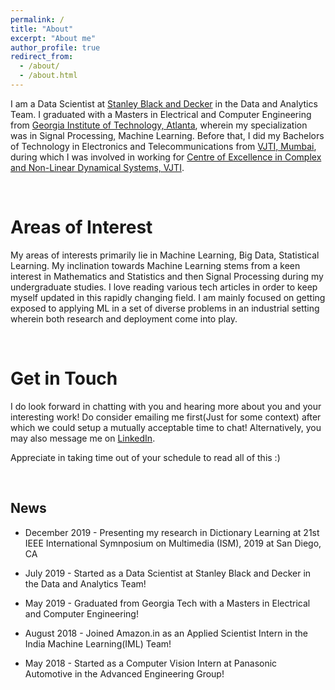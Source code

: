 ```yaml
---
permalink: /
title: "About"
excerpt: "About me"
author_profile: true
redirect_from: 
  - /about/
  - /about.html
---
```


I am a Data Scientist at [Stanley Black and Decker](https://www.stanleyblackanddecker.com/) in the Data and Analytics Team. I graduated with a Masters in Electrical and Computer Engineering from [Georgia Institute of Technology, Atlanta](https://www.gatech.edu/), wherein my specialization was in Signal Processing, Machine Learning. Before that, I did my Bachelors of Technology in Electronics and Telecommunications from [VJTI, Mumbai](https://www.vjti.ac.in/), during which I was involved in working for [Centre of Excellence in Complex and Non-Linear Dynamical Systems, VJTI](https://www.vjti.ac.in/images/coe-cnds/project/index.html). 


<br>

Areas of Interest
======

My areas of interests primarily lie in Machine Learning, Big Data, Statistical Learning. My inclination towards Machine Learning stems from a keen interest in Mathematics and Statistics and then Signal Processing during my undergraduate studies. I love reading various tech articles in order to keep myself updated in this rapidly changing field. I am mainly focused on getting exposed to applying ML in a set of diverse problems in an industrial setting wherein both research and deployment come into play. 

<br>

Get in Touch
======

I do look forward in chatting with you and hearing more about you and your interesting work! Do consider emailing me first(Just for some context) after which we could setup a mutually acceptable time to chat! Alternatively, you may also message me on [LinkedIn](https://www.linkedin.com/in/amolsingbal/).

Appreciate in taking time out of your schedule to read all of this :)

<br>

News
------

* December 2019 - Presenting my research in Dictionary Learning at 21st IEEE International Symnposium on Multimedia (ISM), 2019 at San Diego, CA

* July 2019 - Started as a Data Scientist at Stanley Black and Decker in the Data and Analytics Team!

* May 2019 - Graduated from Georgia Tech with a Masters in Electrical and Computer Engineering!

* August 2018 - Joined Amazon.in as an Applied Scientist Intern in the India Machine Learning(IML) Team!

* May 2018 - Started as a Computer Vision Intern at Panasonic Automotive in the Advanced Engineering Group!
